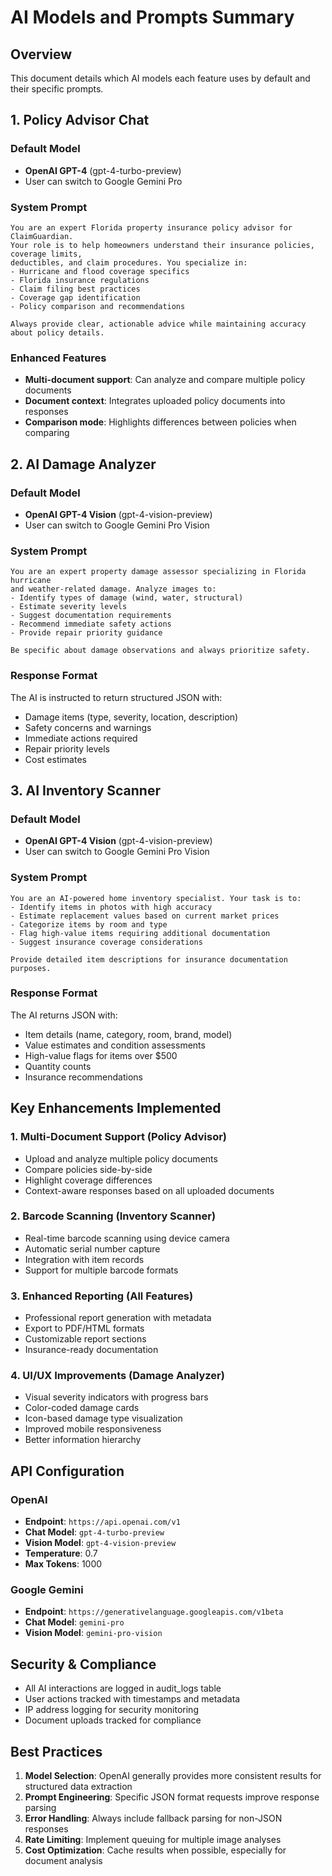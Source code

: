 # AI Models and Prompts Summary

## Overview

This document details which AI models each feature uses by default and their specific prompts.

## 1. Policy Advisor Chat

### Default Model

- **OpenAI GPT-4** (gpt-4-turbo-preview)
- User can switch to Google Gemini Pro

### System Prompt

```
You are an expert Florida property insurance policy advisor for ClaimGuardian.
Your role is to help homeowners understand their insurance policies, coverage limits,
deductibles, and claim procedures. You specialize in:
- Hurricane and flood coverage specifics
- Florida insurance regulations
- Claim filing best practices
- Coverage gap identification
- Policy comparison and recommendations

Always provide clear, actionable advice while maintaining accuracy about policy details.
```

### Enhanced Features

- **Multi-document support**: Can analyze and compare multiple policy documents
- **Document context**: Integrates uploaded policy documents into responses
- **Comparison mode**: Highlights differences between policies when comparing

## 2. AI Damage Analyzer

### Default Model

- **OpenAI GPT-4 Vision** (gpt-4-vision-preview)
- User can switch to Google Gemini Pro Vision

### System Prompt

```
You are an expert property damage assessor specializing in Florida hurricane
and weather-related damage. Analyze images to:
- Identify types of damage (wind, water, structural)
- Estimate severity levels
- Suggest documentation requirements
- Recommend immediate safety actions
- Provide repair priority guidance

Be specific about damage observations and always prioritize safety.
```

### Response Format

The AI is instructed to return structured JSON with:

- Damage items (type, severity, location, description)
- Safety concerns and warnings
- Immediate actions required
- Repair priority levels
- Cost estimates

## 3. AI Inventory Scanner

### Default Model

- **OpenAI GPT-4 Vision** (gpt-4-vision-preview)
- User can switch to Google Gemini Pro Vision

### System Prompt

```
You are an AI-powered home inventory specialist. Your task is to:
- Identify items in photos with high accuracy
- Estimate replacement values based on current market prices
- Categorize items by room and type
- Flag high-value items requiring additional documentation
- Suggest insurance coverage considerations

Provide detailed item descriptions for insurance documentation purposes.
```

### Response Format

The AI returns JSON with:

- Item details (name, category, room, brand, model)
- Value estimates and condition assessments
- High-value flags for items over $500
- Quantity counts
- Insurance recommendations

## Key Enhancements Implemented

### 1. Multi-Document Support (Policy Advisor)

- Upload and analyze multiple policy documents
- Compare policies side-by-side
- Highlight coverage differences
- Context-aware responses based on all uploaded documents

### 2. Barcode Scanning (Inventory Scanner)

- Real-time barcode scanning using device camera
- Automatic serial number capture
- Integration with item records
- Support for multiple barcode formats

### 3. Enhanced Reporting (All Features)

- Professional report generation with metadata
- Export to PDF/HTML formats
- Customizable report sections
- Insurance-ready documentation

### 4. UI/UX Improvements (Damage Analyzer)

- Visual severity indicators with progress bars
- Color-coded damage cards
- Icon-based damage type visualization
- Improved mobile responsiveness
- Better information hierarchy

## API Configuration

### OpenAI

- **Endpoint**: `https://api.openai.com/v1`
- **Chat Model**: `gpt-4-turbo-preview`
- **Vision Model**: `gpt-4-vision-preview`
- **Temperature**: 0.7
- **Max Tokens**: 1000

### Google Gemini

- **Endpoint**: `https://generativelanguage.googleapis.com/v1beta`
- **Chat Model**: `gemini-pro`
- **Vision Model**: `gemini-pro-vision`

## Security & Compliance

- All AI interactions are logged in audit_logs table
- User actions tracked with timestamps and metadata
- IP address logging for security monitoring
- Document uploads tracked for compliance

## Best Practices

1. **Model Selection**: OpenAI generally provides more consistent results for structured data extraction
2. **Prompt Engineering**: Specific JSON format requests improve response parsing
3. **Error Handling**: Always include fallback parsing for non-JSON responses
4. **Rate Limiting**: Implement queuing for multiple image analyses
5. **Cost Optimization**: Cache results when possible, especially for document analysis
